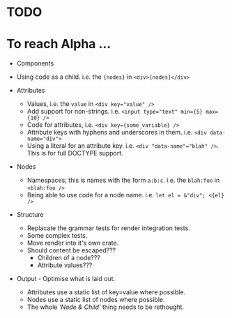 # TODO

# To reach Alpha ...

  * Components

  * Using code as a child. i.e. the `{nodes}` in `<div>{nodes}</div>`

  * Attributes
    * Values, i.e. the `value` in `<div key="value" />`
    * Add support for non-strings. i.e. `<input type="text" min={5} max={10} />`
    * Code for attributes, i.e. `<div key={some_variable} />`
    * Attribute keys with hyphens and underscores in them. i.e. `<div data-name="div">`
    * Using a literal for an attribute key. i.e. `<div "data-name"="blah" />`. This is for full DOCTYPE support.

  * Nodes
    * Namespaces; this is names with the form `a:b:c`. i.e. the `blah:foo` in `<blah:foo />`
    * Being able to use code for a node name. i.e. `let el = &"div"; <{el} />`

  * Structure
    * Replacate the grammar tests for render integration tests.
    * Some complex tests.
    * Move render into it's own crate.
    * Should content be escaped???
      * Children of a node???
      * Attribute values???

  * Output - Optimise what is laid out.
    * Attributes use a static list of key=value where possible.
    * Nodes use a static list of nodes where possible.
    * The whole _'Node & Child'_ thing needs to be rethought.
